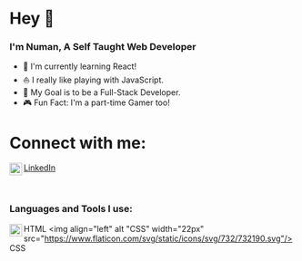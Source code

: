 # Hey 👋

### I'm Numan, A Self Taught Web Developer

- 💁 I'm currently learning React!
- ⛵ I really like playing with JavaScript.
- 🏈 My Goal is to be a Full-Stack Developer.
- 🎮 Fun Fact: I'm a part-time Gamer too!

# Connect with me:

<img align="left" alt="LinkedIn" width="22px" src="https://img.icons8.com/cute-clipart/344/linkedin.png"/> [LinkedIn]

 <br />

### Languages and Tools I use:

<img align="left" alt="LinkedIn" width="22px" src="https://www.flaticon.com/svg/static/icons/svg/226/226269.svg"/> HTML
<img align="left" alt "CSS" width="22px" src="https://www.flaticon.com/svg/static/icons/svg/732/732190.svg"/> CSS

[linkedin]: https://www.linkedin.com/in/numanjvd82/
